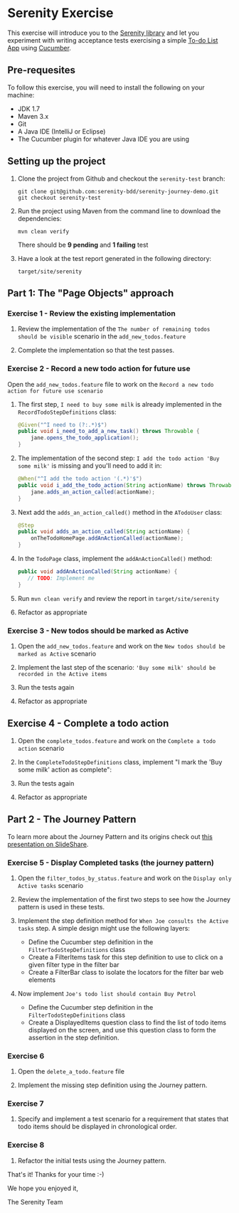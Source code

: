 # Serenity Exercise

This exercise will introduce you to the [Serenity library](http://www.thucydides.info/) and let you experiment with
writing acceptance tests exercising a simple [To-do List App](http://todomvc.com/examples/angularjs/#/)
using [Cucumber](https://cucumber.io/).

## Pre-requesites

To follow this exercise, you will need to install the following on your machine:
- JDK 1.7
- Maven 3.x
- Git
- A Java IDE (IntelliJ or Eclipse)
- The Cucumber plugin for whatever Java IDE you are using

## Setting up the project

1. Clone the project from Github and checkout the `serenity-test` branch:

    ```console
    git clone git@github.com:serenity-bdd/serenity-journey-demo.git
    git checkout serenity-test
    ```
    
2. Run the project using Maven from the command line to download the dependencies:

    ```console
    mvn clean verify
    ```

    There should be **9 pending** and **1 failing** test

3. Have a look at the test report generated in the following directory:

    `target/site/serenity`

## Part 1: The "Page Objects" approach

### Exercise 1 - Review the existing implementation

1. Review the implementation of the `The number of remaining todos should be visible` scenario in the `add_new_todos.feature`

2. Complete the implementation so that the test passes.

### Exercise 2 - Record a new todo action for future use

Open the `add_new_todos.feature` file to work on the `Record a new todo action for future use scenario`

1. The first step, `I need to buy some milk` is already implemented in the `RecordTodoStepDefinitions` class:

    ```java
    @Given("^I need to (?:.*)$")
    public void i_need_to_add_a_new_task() throws Throwable {
        jane.opens_the_todo_application();
    }
    ```

1. The implementation of the second step: `I add the todo action 'Buy some milk'` is missing and you'll need to add it in:

    ```java
    @When("^I add the todo action '(.*)'$")
    public void i_add_the_todo_action(String actionName) throws Throwable {
        jane.adds_an_action_called(actionName);
    }
    ```

1. Next add the `adds_an_action_called()` method in the `ATodoUser` class: 

    ```java
    @Step
    public void adds_an_action_called(String actionName) {
        onTheTodoHomePage.addAnActionCalled(actionName);
    }
    ```

1. In the `TodoPage` class, implement the `addAnActionCalled()` method:

    ```java
    public void addAnActionCalled(String actionName) {
       // TODO: Implement me
    }
    ```

1. Run `mvn clean verify` and review the report in `target/site/serenity`

1. Refactor as appropriate

### Exercise 3 - New todos should be marked as Active

1. Open the `add_new_todos.feature` and work on the `New todos should be marked as Active` scenario

1. Implement the last step of the scenario: `'Buy some milk' should be recorded in the Active items`

1. Run the tests again

1. Refactor as appropriate

## Exercise 4 - Complete a todo action

1. Open the `complete_todos.feature` and work on the `Complete a todo action` scenario

1. In the `CompleteTodoStepDefinitions` class, implement "I mark the 'Buy some milk' action as complete":

1. Run the tests again

1. Refactor as appropriate

## Part 2 - The Journey Pattern

To learn more about the Journey Pattern and its origins check out [this presentation on SlideShare](
http://www.slideshare.net/wakaleo/serenity-and-the-journey-pattern).

### Exercise 5 - Display Completed tasks (the journey pattern)

1. Open the `filter_todos_by_status.feature` and work on the `Display only Active tasks` scenario

1. Review the implementation of the first two steps to see how the Journey pattern is used in these tests.

1. Implement the step definition method for `When Joe consults the Active tasks` step.
   A simple design might use the following layers:
   - Define the Cucumber step definition in the `FilterTodoStepDefinitions` class
   - Create a FilterItems task for this step definition to use to click on a given filter type in the filter bar
   - Create a FilterBar class to isolate the locators for the filter bar web elements

1. Now implement `Joe's todo list should contain Buy Petrol`
   - Define the Cucumber step definition in the `FilterTodoStepDefinitions` class
   - Create a DisplayedItems question class to find the list of todo items displayed on the screen, and use
     this question class to form the assertion in the step definition.

### Exercise 6

1. Open the `delete_a_todo.feature` file

1. Implement the missing step definition using the Journey pattern.

### Exercise 7

1. Specify and implement a test scenario for a requirement that states that todo items should be displayed in chronological order.

### Exercise 8

1. Refactor the initial tests using the Journey pattern.

That's it! Thanks for your time :-)

We hope you enjoyed it,

The Serenity Team